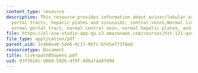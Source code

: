 ```yaml
---
content_type: resource
description: This resource provides information about acinar/lobular architecture,
  portal tracts, hepatic plates and sinusoids, central veins,Normal liver architecture,
  normal portal tract, normal central vein, normal hepatic plates, and special stains.
file: https://ol-ocw-studio-app-qa.s3.amazonaws.com/courses/hst-121-gastroenterology-fall-2005/03f7618cd6b0592bdf0f9d6af4a8fd9d_liverpath05opens.pdf
file_type: application/pdf
parent_uid: 1c4b8ea0-5de6-6c17-9bfc-bfe5e773f8e0
resourcetype: Document
title: liverpath05opens.pdf
uid: 03f7618c-d6b0-592b-df0f-9d6af4a8fd9d
---
```

